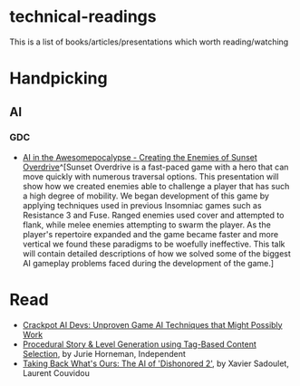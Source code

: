 # technical-readings
This is a list of books/articles/presentations which worth reading/watching

Handpicking
===========

AI
--

### GDC

* [AI in the Awesomepocalypse - Creating the Enemies of Sunset Overdrive](http://www.gdcvault.com/play/1021780/AI-in-the-Awesomepocalypse-Creating)^[Sunset Overdrive is a fast-paced game with a hero that can move quickly with numerous traversal options. This presentation will show how we created enemies able to challenge a player that has such a high degree of mobility. We began development of this game by applying techniques used in previous Insomniac games such as Resistance 3 and Fuse. Ranged enemies used cover and attempted to flank, while melee enemies attempting to swarm the player. As the player's repertoire expanded and the game became faster and more vertical we found these paradigms to be woefully ineffective. This talk will contain detailed descriptions of how we solved some of the biggest AI gameplay problems faced during the development of the game.]


Read
====

* [Crackpot AI Devs: Unproven Game AI Techniques that Might Possibly Work](http://www.gdcvault.com/play/1024217/Crackpot-AI-Devs-Unproven-Game)
* [Procedural Story & Level Generation using Tag-Based Content Selection](https://archives.nucl.ai/recording/procedural-story-level-generation-using-tag-based-content-selection/), by Jurie Horneman, Independent
* [Taking Back What's Ours: The AI of 'Dishonored 2'](http://www.gdcvault.com/play/1024159/Taking-Back-What-s-Ours), by Xavier Sadoulet, Laurent Couvidou
